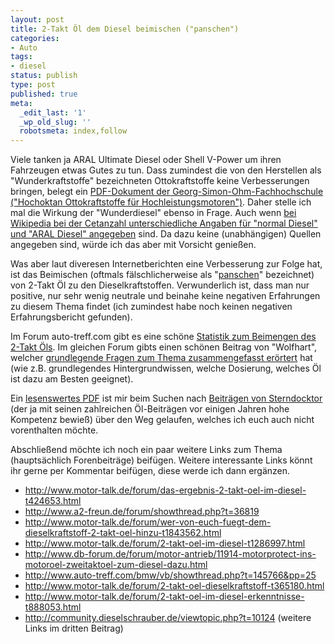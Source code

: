 ```yaml
---
layout: post
title: 2-Takt Öl dem Diesel beimischen ("panschen")
categories:
- Auto
tags:
- diesel
status: publish
type: post
published: true
meta:
  _edit_last: '1'
  _wp_old_slug: ''
  robotsmeta: index,follow
---
```


Viele tanken ja ARAL Ultimate Diesel oder Shell V-Power um ihren Fahrzeugen etwas Gutes zu tun. Dass zumindest die von den Herstellen als "Wunderkraftstoffe" bezeichneten Ottokraftstoffe keine Verbesserungen bringen, belegt ein <a href="http://www.ohm-hochschule.de/fileadmin/Pressestelle/Fachartikel/Weclas_Nr29_fertig.pdf">PDF-Dokument der Georg-Simon-Ohm-Fachhochschule ("Hochoktan Ottokraftstoffe für Hochleistungsmotoren")</a>. Daher stelle ich mal die Wirkung der "Wunderdiesel" ebenso in Frage. Auch wenn <a href="http://de.wikipedia.org/wiki/Dieselkraftstoff">bei Wikipedia bei der Cetanzahl unterschiedliche Angaben für "normal Diesel" und "ARAL Diesel" angegeben</a> sind. Da dazu keine (unabhängigen) Quellen angegeben sind, würde ich das aber mit Vorsicht genießen.

Was aber laut diveresen Internetberichten eine Verbesserung zur Folge hat, ist das Beimischen (oftmals fälschlicherweise als "<a href="http://de.wikipedia.org/wiki/Panschen">panschen</a>" bezeichnet) von 2-Takt Öl zu den Dieselkraftstoffen. Verwunderlich ist, dass man nur positive, nur sehr wenig neutrale und beinahe keine negativen Erfahrungen zu diesem Thema findet (ich zumindest habe noch keinen negativen Erfahrungsbericht gefunden).

Im Forum auto-treff.com gibt es eine schöne <a href="http://www.auto-treff.com/bmw/vb/showthread.php?s=&amp;threadid=194452">Statistik zum Beimengen des 2-Takt Öls</a>. Im gleichen Forum gibts einen schönen Beitrag von "Wolfhart", welcher <a href="http://www.auto-treff.com/bmw/vb/showthread.php?t=156131">grundlegende Fragen zum Thema zusammengefasst erörtert</a> hat (wie z.B. grundlegendes Hintergrundwissen, welche Dosierung, welches Öl ist dazu am Besten geeignet).

Ein <a href="http://www.automatikoelwechselsystem.de/files/Sterndocktor_2-Taktoel.pdf">lesenswertes PDF</a> ist mir beim Suchen nach <a href="http://www.motor-talk.de/suche.html?se=&amp;ssa=posts&amp;sob=newFirst&amp;search=Suchen&amp;arf=true&amp;arf=false&amp;sfb0=-1&amp;arn=true&amp;arn=false&amp;snb0=-1&amp;arb=true&amp;arb=false&amp;arm=true&amp;arm=false&amp;smb0=-1&amp;sd=0&amp;sdo=new&amp;sdf=&amp;sdt=&amp;stk=http%3A%2F%2Fwww.motor-talk.de%2Fforum%2Fwelches-motoroel-t230315.html&amp;stf=1&amp;suk=Sterndocktor&amp;suf=1&amp;ssp=titleAndPosts&amp;sep=20">Beiträgen von Sterndocktor</a> (der ja mit seinen zahlreichen Öl-Beiträgen vor einigen Jahren hohe Kompetenz bewieß) über den Weg gelaufen, welches ich euch auch nicht vorenthalten möchte.

Abschließend möchte ich noch ein paar weitere Links zum Thema (hauptsächlich Forenbeiträge) beifügen. Weitere interessante Links könnt ihr gerne per Kommentar beifügen, diese werde ich dann ergänzen.
<ul>
	<li><a href="http://www.motor-talk.de/forum/das-ergebnis-2-takt-oel-im-diesel-t424653.html">http://www.motor-talk.de/forum/das-ergebnis-2-takt-oel-im-diesel-t424653.html</a></li>
	<li><a href="http://www.a2-freun.de/forum/showthread.php?t=36819">http://www.a2-freun.de/forum/showthread.php?t=36819</a></li>
	<li><a href="http://www.motor-talk.de/forum/wer-von-euch-fuegt-dem-dieselkraftstoff-2-takt-oel-hinzu-t1843562.html">http://www.motor-talk.de/forum/wer-von-euch-fuegt-dem-dieselkraftstoff-2-takt-oel-hinzu-t1843562.html</a></li>
	<li><a href="http://www.motor-talk.de/forum/2-takt-oel-im-diesel-t1286997.html">http://www.motor-talk.de/forum/2-takt-oel-im-diesel-t1286997.html</a></li>
	<li><a href="http://www.db-forum.de/forum/motor-antrieb/11914-motorprotect-ins-motoroel-zweitaktoel-zum-diesel-dazu.html">http://www.db-forum.de/forum/motor-antrieb/11914-motorprotect-ins-motoroel-zweitaktoel-zum-diesel-dazu.html</a></li>
	<li><a href="http://www.auto-treff.com/bmw/vb/showthread.php?t=145766&amp;pp=25">http://www.auto-treff.com/bmw/vb/showthread.php?t=145766&amp;pp=25</a></li>
	<li><a href="http://www.motor-talk.de/forum/2-takt-oel-dieselkraftstoff-t365180.html">http://www.motor-talk.de/forum/2-takt-oel-dieselkraftstoff-t365180.html</a></li>
	<li><a href="http://www.motor-talk.de/forum/2-takt-oel-im-diesel-erkenntnisse-t888053.html">http://www.motor-talk.de/forum/2-takt-oel-im-diesel-erkenntnisse-t888053.html</a></li>
	<li><a href="http://community.dieselschrauber.de/viewtopic.php?t=10124">http://community.dieselschrauber.de/viewtopic.php?t=10124</a> (weitere Links im dritten Beitrag)</li>
</ul>
